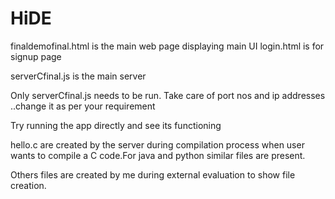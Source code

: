 # HiDE
finaldemofinal.html is the main web page displaying main UI
login.html is for signup page

serverCfinal.js is the main server

Only serverCfinal.js needs to be run.
Take care of port nos and ip addresses ..change  it as per your requirement

Try running the app directly and see its functioning

hello.c are created by the server during compilation process when user wants to compile a C code.For java and python similar files are present.

Others files are created by me during external evaluation to show file creation.



